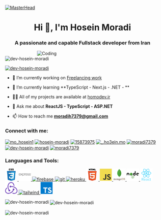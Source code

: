 [![MasterHead](https://images.hdqwalls.com/download/boat-moon-minimal-landscape-5k-3f-1000x400.jpg)](https://homodev.ir)
<h1 align="center">Hi 👋, I'm Hosein Moradi</h1>
<h3 align="center">A passionate and capable Fullstack developer from Iran</h3>
<img align="right" alt="Coding" width="400" src="https://www.guvi.in/blog/wp-content/uploads/2022/11/giphyFSD.gif">

<p align="left"> <img src="https://komarev.com/ghpvc/?username=dev-hosein-moradi&label=Profile%20views&color=0e75b6&style=flat" alt="dev-hosein-moradi" /> </p>

<p align="left"> <a href="https://github.com/ryo-ma/github-profile-trophy"><img src="https://github-profile-trophy.vercel.app/?username=dev-hosein-moradi" alt="dev-hosein-moradi" /></a> </p>

- 🔭 I’m currently working on [Freelancing work](homodev.ir)

- 🌱 I’m currently learning **TypeScript - Next.js - .NET - **

- 👨‍💻 All of my projects are available at [homodev.ir](homodev.ir)

- 💬 Ask me about **ReactJS - TypeScript - ASP.NET**

- 📫 How to reach me **moradih7379@gmail.com**

<h3 align="left">Connect with me:</h3>
<p align="left">
<a href="https://twitter.com/mo_hosein1" target="blank"><img align="center" src="https://raw.githubusercontent.com/rahuldkjain/github-profile-readme-generator/master/src/images/icons/Social/twitter.svg" alt="mo_hosein1" height="30" width="40" /></a>
<a href="https://www.linkedin.com/mynetwork/discovery-see-all/?usecase=PEOPLE_FOLLOWS&followMember=hosein-moradi-4a3251232" target="blank"><img align="center" src="https://raw.githubusercontent.com/rahuldkjain/github-profile-readme-generator/master/src/images/icons/Social/linked-in-alt.svg" alt="hosein-moradi" height="30" width="40" /></a>
<a href="https://stackoverflow.com/users/15873975" target="blank"><img align="center" src="https://raw.githubusercontent.com/rahuldkjain/github-profile-readme-generator/master/src/images/icons/Social/stack-overflow.svg" alt="15873975" height="30" width="40" /></a>
<a href="https://instagram.com/_.ho3ein.mo" target="blank"><img align="center" src="https://raw.githubusercontent.com/rahuldkjain/github-profile-readme-generator/master/src/images/icons/Social/instagram.svg" alt="_.ho3ein.mo" height="30" width="40" /></a>
<a href="https://www.hackerrank.com/moradi7379" target="blank"><img align="center" src="https://raw.githubusercontent.com/rahuldkjain/github-profile-readme-generator/master/src/images/icons/Social/hackerrank.svg" alt="moradi7379" height="30" width="40" /></a>
<a href="https://www.leetcode.com/dev-hosein-moradi" target="blank"><img align="center" src="https://raw.githubusercontent.com/rahuldkjain/github-profile-readme-generator/master/src/images/icons/Social/leet-code.svg" alt="dev-hosein-moradi" height="30" width="40" /></a>
<a href="https://www.topcoder.com/members/moradi7379" target="blank"><img align="center" src="https://raw.githubusercontent.com/rahuldkjain/github-profile-readme-generator/master/src/images/icons/Social/topcoder.svg" alt="moradi7379" height="30" width="40" /></a>
</p>

<h3 align="left">Languages and Tools:</h3>
<p align="left"> <a href="https://www.w3schools.com/css/" target="_blank" rel="noreferrer"> <img src="https://raw.githubusercontent.com/devicons/devicon/master/icons/css3/css3-original-wordmark.svg" alt="css3" width="40" height="40"/> </a> <a href="https://expressjs.com" target="_blank" rel="noreferrer"> <img src="https://raw.githubusercontent.com/devicons/devicon/master/icons/express/express-original-wordmark.svg" alt="express" width="40" height="40"/> </a> <a href="https://firebase.google.com/" target="_blank" rel="noreferrer"> <img src="https://www.vectorlogo.zone/logos/firebase/firebase-icon.svg" alt="firebase" width="40" height="40"/> </a> <a href="https://git-scm.com/" target="_blank" rel="noreferrer"> <img src="https://www.vectorlogo.zone/logos/git-scm/git-scm-icon.svg" alt="git" width="40" height="40"/> </a> <a href="https://heroku.com" target="_blank" rel="noreferrer"> <img src="https://www.vectorlogo.zone/logos/heroku/heroku-icon.svg" alt="heroku" width="40" height="40"/> </a> <a href="https://www.w3.org/html/" target="_blank" rel="noreferrer"> <img src="https://raw.githubusercontent.com/devicons/devicon/master/icons/html5/html5-original-wordmark.svg" alt="html5" width="40" height="40"/> </a> <a href="https://developer.mozilla.org/en-US/docs/Web/JavaScript" target="_blank" rel="noreferrer"> <img src="https://raw.githubusercontent.com/devicons/devicon/master/icons/javascript/javascript-original.svg" alt="javascript" width="40" height="40"/> </a> <a href="https://www.mongodb.com/" target="_blank" rel="noreferrer"> <img src="https://raw.githubusercontent.com/devicons/devicon/master/icons/mongodb/mongodb-original-wordmark.svg" alt="mongodb" width="40" height="40"/> </a> <a href="https://nodejs.org" target="_blank" rel="noreferrer"> <img src="https://raw.githubusercontent.com/devicons/devicon/master/icons/nodejs/nodejs-original-wordmark.svg" alt="nodejs" width="40" height="40"/> </a> <a href="https://reactjs.org/" target="_blank" rel="noreferrer"> <img src="https://raw.githubusercontent.com/devicons/devicon/master/icons/react/react-original-wordmark.svg" alt="react" width="40" height="40"/> </a> <a href="https://redux.js.org" target="_blank" rel="noreferrer"> <img src="https://raw.githubusercontent.com/devicons/devicon/master/icons/redux/redux-original.svg" alt="redux" width="40" height="40"/> </a> <a href="https://tailwindcss.com/" target="_blank" rel="noreferrer"> <img src="https://www.vectorlogo.zone/logos/tailwindcss/tailwindcss-icon.svg" alt="tailwind" width="40" height="40"/> </a> <a href="https://www.typescriptlang.org/" target="_blank" rel="noreferrer"> <img src="https://raw.githubusercontent.com/devicons/devicon/master/icons/typescript/typescript-original.svg" alt="typescript" width="40" height="40"/> </a> </p>

<p><img align="left" src="https://github-readme-stats.vercel.app/api/top-langs?username=dev-hosein-moradi&show_icons=true&locale=en&layout=compact" alt="dev-hosein-moradi" /></p>

<p>&nbsp;<img align="center" src="https://github-readme-stats.vercel.app/api?username=dev-hosein-moradi&show_icons=true&locale=en" alt="dev-hosein-moradi" /></p>

<p><img align="center" src="https://github-readme-streak-stats.herokuapp.com/?user=dev-hosein-moradi&" alt="dev-hosein-moradi" /></p>

